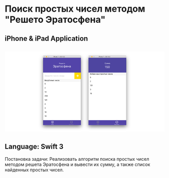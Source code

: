 # Поиск простых чисел методом "Решето Эратосфена"
iPhone &amp; iPad Application 
---

![Screenshot](https://github.com/iliaSemenov/Sieve/blob/master/Screenshots/scrn1.jpg)
---
Language: Swift 3
---
Постановка задачи: Реализовать алгоритм поиска простых чисел методом решета Эратосфена и вывести их сумму, а также список найденных простых чисел.
